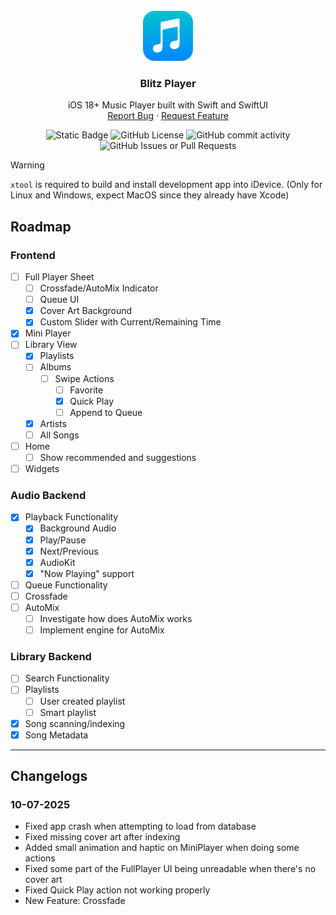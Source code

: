 <br />
<div align="center">
  <a href="https://github.com/bloomdevelop/blitz-player">
    <img src=".github/assets/Icon.svg" alt="Logo" width="80" height="80">
  </a>

  <h3 align="center">Blitz Player</h3>

  <p align="center">
    iOS 18+ Music Player built with Swift and SwiftUI
    <br />
    <a href="https://github.com/bloomdevelop/blitz-player/issues/new?labels=bug&template=bug-report---.md">Report Bug</a>
    &middot;
    <a href="https://github.com/bloomdevelop/blitz-player/issues/new?labels=enhancement&template=feature-request---.md">Request Feature</a>
  </p>
</div>

<div align="center">
    <img alt="Static Badge" src="https://img.shields.io/badge/made_with_swift-f05138?style=for-the-badge&logo=swift&logoColor=white">
    <img alt="GitHub License" src="https://img.shields.io/github/license/bloomdevelop/blitz-player?style=for-the-badge">
    <img alt="GitHub commit activity" src="https://img.shields.io/github/commit-activity/w/bloomdevelop/blitz-player?style=for-the-badge">
    <img alt="GitHub Issues or Pull Requests" src="https://img.shields.io/github/issues-pr/bloomdevelop/blitz-player?style=for-the-badge">
</div>

> [!WARNING]
> `xtool` is required to build and install development app into iDevice. (Only for Linux and Windows, expect MacOS since they already have Xcode)

## Roadmap

### Frontend

- [ ] Full Player Sheet
    - [ ] Crossfade/AutoMix Indicator
    - [ ] Queue UI
    - [X] Cover Art Background
    - [X] Custom Slider with Current/Remaining Time
- [X] Mini Player
- [ ] Library View
    - [X] Playlists
    - [ ] Albums
        - [ ] Swipe Actions
            - [ ] Favorite
            - [X] Quick Play
            - [ ] Append to Queue
    - [X] Artists
    - [ ] All Songs
- [ ] Home
    - [ ] Show recommended and suggestions
- [ ] Widgets

### Audio Backend
- [X] Playback Functionality
    - [X] Background Audio
    - [X] Play/Pause
    - [X] Next/Previous
    - [X] AudioKit
    - [X] "Now Playing" support
- [ ] Queue Functionality
- [ ] Crossfade
- [ ] AutoMix
    - [ ] Investigate how does AutoMix works
    - [ ] Implement engine for AutoMix

### Library Backend
- [ ] Search Functionality
- [ ] Playlists
    - [ ] User created playlist
    - [ ] Smart playlist
- [X] Song scanning/indexing
- [X] Song Metadata

---

## Changelogs

### 10-07-2025
- Fixed app crash when attempting to load from database
- Fixed missing cover art after indexing
- Added small animation and haptic on MiniPlayer when doing some actions
- Fixed some part of the FullPlayer UI being unreadable when there's no cover art
- Fixed Quick Play action not working properly
- New Feature: Crossfade
